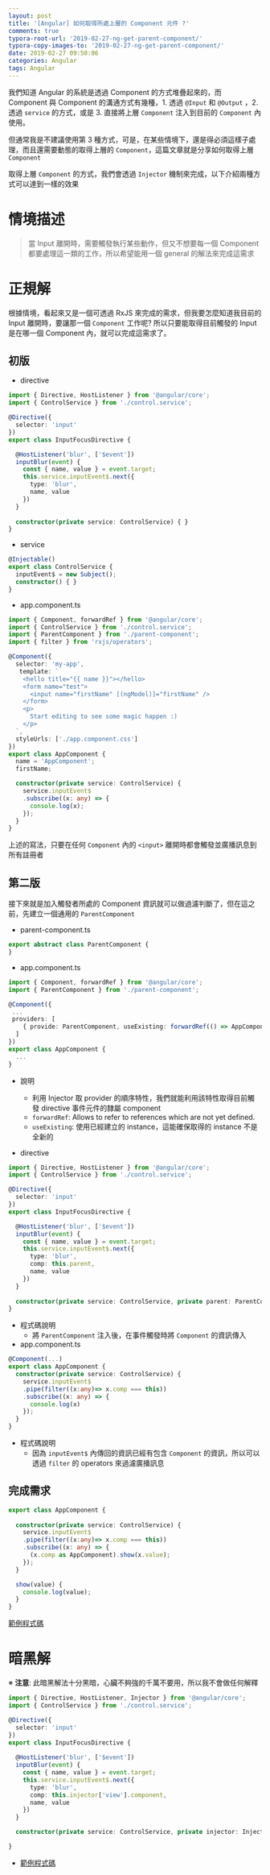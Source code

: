 ```yaml
---
layout: post
title: '[Angular] 如何取得所處上層的 Component 元件 ?'
comments: true
typora-root-url: '2019-02-27-ng-get-parent-component/'
typora-copy-images-to: '2019-02-27-ng-get-parent-component/'
date: 2019-02-27 09:50:06
categories: Angular
tags: Angular
---
```


我們知道 Angular 的系統是透過 Component 的方式堆疊起來的，而 Component 與 Component 的溝通方式有幾種，1. 透過 `@Input` 和 `@Output` ，2. 透過 `service` 的方式，或是 3. 直接將上層 `Component` 注入到目前的 `Component` 內使用。

但通常我是不建議使用第 3 種方式，可是，在某些情境下，還是得必須這樣子處理，而且還需要動態的取得上層的 `Component`，這篇文章就是分享如何取得上層 `Component`

<!-- more -->

取得上層 `Component` 的方式，我們會透過 `Injector` 機制來完成，以下介紹兩種方式可以達到一樣的效果

# 情境描述

> 當 Input 離開時，需要觸發執行某些動作，但又不想要每一個 Component 都要處理這一類的工作，所以希望能用一個 general 的解法來完成這需求

# 正規解

根據情境，看起來又是一個可透過 RxJS 來完成的需求，但我要怎麼知道我目前的 Input 離開時，要讓那一個 `Component` 工作呢? 所以只要能取得目前觸發的 Input 是在哪一個 Component 內，就可以完成這需求了。

## 初版

* directive

```typescript
import { Directive, HostListener } from '@angular/core';
import { ControlService } from './control.service';

@Directive({
  selector: 'input'
})
export class InputFocusDirective {  

  @HostListener('blur', ['$event'])
  inputBlur(event) {
    const { name, value } = event.target;
    this.service.inputEvent$.next({
      type: 'blur',      
      name, value
    })
  }
  
  constructor(private service: ControlService) { }
}
```

* service

```typescript
@Injectable()
export class ControlService {
  inputEvent$ = new Subject();
  constructor() { }
}
```

* app.component.ts

```typescript
import { Component, forwardRef } from '@angular/core';
import { ControlService } from './control.service';
import { ParentComponent } from './parent-component';
import { filter } from 'rxjs/operators';

@Component({
  selector: 'my-app',
   template: `
    <hello title="{{ name }}"></hello>
    <form name="test">
      <input name="firstName" [(ngModel)]="firstName" />
    </form>
    <p>
      Start editing to see some magic happen :)
    </p>  
  `,
  styleUrls: ['./app.component.css']
})
export class AppComponent {
  name = 'AppComponent';
  firstName;

  constructor(private service: ControlService) {
    service.inputEvent$    
    .subscribe((x: any) => {
      console.log(x);
    });
  }
}

```

上述的寫法，只要在任何 `Component` 內的 `<input>` 離開時都會觸發並廣播訊息到所有註冊者

## 第二版

接下來就是加入觸發者所處的 Component 資訊就可以做過濾判斷了，但在這之前，先建立一個通用的 `ParentComponent` 

* parent-component.ts

```typescript
export abstract class ParentComponent {
}
```

* app.component.ts

```typescript
import { Component, forwardRef } from '@angular/core';
import { ParentComponent } from './parent-component';

@Component({
 ...
 providers: [
    { provide: ParentComponent, useExisting: forwardRef(() => AppComponent) }
  ]
})
export class AppComponent {
  ...
}

```


* 說明

  * 利用 Injector 取 provider 的順序特性，我們就能利用該特性取得目前觸發 directive 事件元件的隸屬 component
  * `forwardRef`: Allows to refer to references which are not yet defined.
  * `useExisting`: 使用已經建立的 instance，這能確保取得的 instance 不是全新的


* directive

```typescript
import { Directive, HostListener } from '@angular/core';
import { ControlService } from './control.service';

@Directive({
  selector: 'input'
})
export class InputFocusDirective {  

  @HostListener('blur', ['$event'])
  inputBlur(event) {
    const { name, value } = event.target;
    this.service.inputEvent$.next({
      type: 'blur',      
      comp: this.parent,
      name, value
    })
  }
  
  constructor(private service: ControlService, private parent: ParentComponent) { }
}
```

* 程式碼說明
  * 將 `ParentComponent` 注入後，在事件觸發時將 `Component` 的資訊傳入
* app.component.ts

```typescript
@Component(...)
export class AppComponent {
  constructor(private service: ControlService) {
    service.inputEvent$
    .pipe(filter((x:any)=> x.comp === this))
    .subscribe((x: any) => {
      console.log(x)
    });
  }
}
```

* 程式碼說明
  * 因為 `inputEvent$` 內傳回的資訊已經有包含 `Component` 的資訊，所以可以透過 `filter` 的 operators 來過濾廣播訊息

## 完成需求

```typescript
export class AppComponent {
  
  constructor(private service: ControlService) {
    service.inputEvent$
    .pipe(filter((x:any)=> x.comp === this))
    .subscribe((x: any) => {      
      (x.comp as AppComponent).show(x.value);
    });
  }

  show(value) {
    console.log(value);
  }
}
```



[範例程式碼](https://stackblitz.com/edit/angular-w71sa3?file=src%2Fapp%2Fapp.component.ts)

# 暗黑解

※ **注意**: 此暗黑解法十分黑暗，心臟不夠強的千萬不要用，所以我不會做任何解釋

```typescript
import { Directive, HostListener, Injector } from '@angular/core';
import { ControlService } from './control.service';

@Directive({
  selector: 'input'
})
export class InputFocusDirective {
  
  @HostListener('blur', ['$event'])
  inputBlur(event) {
    const { name, value } = event.target;
    this.service.inputEvent$.next({
      type: 'blur',
      comp: this.injector['view'].component,
      name, value
    })
  }

  constructor(private service: ControlService, private injector: Injector) { }

}
```

* [範例程式碼](https://stackblitz.com/edit/angular-7owayq?file=src%2Fapp%2Finput-focus.directive.ts)


